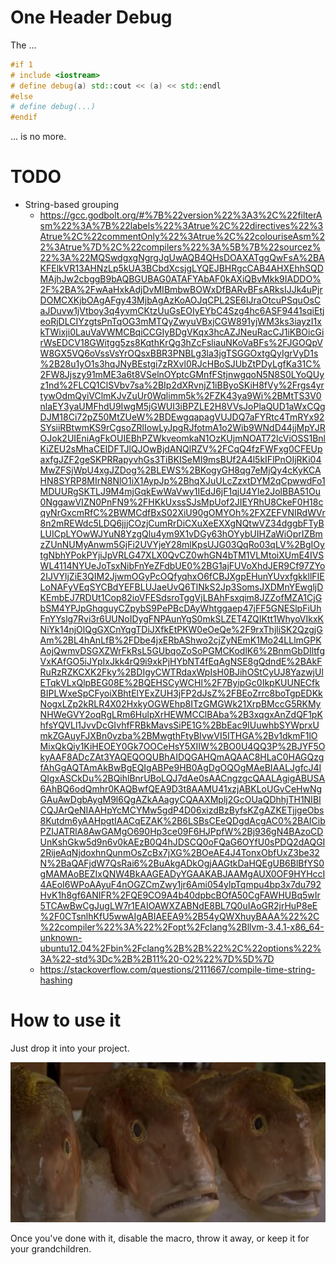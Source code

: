 # One Header Debug

The ...

```c++
#if 1 
# include <iostream>
# define debug(a) std::cout << (a) << std::endl
#else
# define debug(...) 
#endif
```

... is no more.

# TODO

- String-based grouping
  - https://gcc.godbolt.org/#%7B%22version%22%3A3%2C%22filterAsm%22%3A%7B%22labels%22%3Atrue%2C%22directives%22%3Atrue%2C%22commentOnly%22%3Atrue%2C%22colouriseAsm%22%3Atrue%7D%2C%22compilers%22%3A%5B%7B%22sourcez%22%3A%22MQSwdgxgNgrgJgUwAQB4QHsDOAXATggQwFsA%2BAKFElkVR13AHNzLp5kUA3BCbdXcsjgLYQEJBHRgcCAB4AHXEhhSQDMAjhJw2cbggB9bAQBGUBAG0ATAFYAbAF0kAXiQBvMkk9IADDO%2F%2BA%2FwAaHxkAdjDvMIBmbwBOWxDfBARvBFsARksIJJk4uPjrDOMCXKjbOAgAFgy43MjbAgAzKoAOJqCPL2SE6IJraOtcuPSquOsCaJDuvw1jVtboy3q4yvmCKtzUuGsEOIyEYbC4Szg4hc6ASF9441sqiEtjeoRjDLCIYzgtsPnTqOG3mMTQyZwyuVBxjCGW891yjWM3ks3iayzI1xkTWixji0LauVaVWMCBqiCCGIyBDgVKqx3hcAZJNeuRacCJ1iKBOicGirWsEDCV18GWitgg5zs8KqthKrQg3hZcFsliauNKoVaBFs%2FJGOQpVW8GX5VQ6oVssVsYrOQsxBBR3PNBLg3la3jgTSGGOxtgQyIgrVyD1s%2B28u1yO1s3hqJNyBEstgi7zRXvl0RJcHBoSJUbZtPDyLgfKa31C%2FW8Jjszy91mME3a6t8VSelnOYptcGMnfFStjnwgqoN5N8S0LYoQUyz1nd%2FLCQ1ClSVbv7sa%2BIp2dXRvnjZ1iBByoSKiH8fVy%2Frgs4yrtywOdmQyiVClmKJvZuUr0Wqlimm5k%2FZK43ya9Wi%2BMtTS3V0nlaEY3yaUMFhdU9IwgM5jGWUI3iBPZLE2H8VVsJoPlaQUD1aWxCQgDJM18Ci72pZ50MtZUeW%2BDEwgqapagVUJDQ7aFYRtc4TmRYx92SYsiiRBtwmKS9rCgsoZRlIowLyJpgRJfotmA1o2Wib9WNdD44jjMpYJROJok2UIEniAgFkOUIEBhPZWkveomkaN1OzKUjmNOAT72lcViOSS1BnlKiZEU2sMhaCEIDFTJlQJOwBjdANQlRZV%2FCqQ4fzFWFxg0CFEUpaxfgJZF2geSKPRRapyvhGs3TiBKISeMI9msBUf2A4l5kIFlPnOIjRKi04MwZFSjWpU4xgJZDog%2BLEWS%2BKogyGH8qg7eMjQy4cKyKCAHN8SYRP8MIrN8NlO1iX1AypJp%2BhqXJuULcZzxtDYM2qCpwwdFo1MDUURgSKTLJ9M4mjGqkEwWaVwy1IEdJ6jF1qjU4Yle2JolBBA51Ou0NggawVIZN0PnFN9%2FHKkUxssSJsMpUof2JIEYRhU8CkeF0H18cqyNrGxcmRfC%2BWMCdfBxS02XiU90gOMYOh%2FXZEFVNIRdWVr8n2mREWdc5LDQ6jjjCOzjCumRrDiCXuXeEXXgNQtwVZ34dggbFTyBLUICpLYOwWJYuN8YzgQlu4ym9X1vDGy63hOYybUIHZaWiOprIZBmzZUnNUMyAnwm5GjFi2UVYjeY28mlKpsUJG03QqRo03qLV%2BgIOytgNbhYPokPYjiJpVRLG47XLX0QvCZ0whGN4bTM1VLMtoiXUmE4IVSWL4114NYUeJoTsxNibFnYeZFdbUE0%2BG1ajFUVoXhdJER9Cf97ZYo2IJVYljZiE3QIM2JjwmOGyPcOQfyqhxO6fCBJXgpEHunYUvxfgkkllFIELoNAFyVEqSYCBdYEFBLUJaeUvQ6TlNkS2Jp3SomsJXDMnYEwgljDKEmbEJ7RDUt1Cop82ioVFESdsroTggVjLBAhFsxqim8JZZofMZA1CjGbSM4YPJpGhqguyCZpybS9PePBcDAyWhtggaep47jFF5GNESlpFiUhFnYYslg7Rvi3r6UUNoIDygFNPAunYgS0mkSLZET4ZQIKtt1WhyoVIkxKNiYk14njOlQgGXCnYqgTDiJXfkEtPKW0eOeQe%2F9rxThjliSK2QzgjGAm%2BL4hAnLfB%2FDbe4jxERbAShwo2cjZyNEmK1Mo24LLlmGPKAojQwmvDSGXZWrFkRsL5GUbqoZoSoPGMCKodlK6%2BnmGbDIltfgVxKAfGO5iJYpIxJkk4rQ9i9xkPjHYbNT4fEqAgNSE8gQdndE%2BAkFRuRzRZKCXK2Fky%2BDIgyCWTRdaxWpIsH0BJihOStCyUJ8YazwjUlETqkVLxQlpBEG08E%2BQEHSCyWCHl%2F7ByipGc0IkpKUUNECfkBIPLWxeSpCFyoiXBhtElYExZUH3jFP2dJsZ%2FBEoZrrc8boTgpEDKkNogxLZp2kRLR4X02HxkyOGWEhp8ITzGMGWk21XrpBMccG5RKMyNHWeGVY2oqRgLRm6HulpXrHEWMCClBAba%2B3xqgxAnZdQF1pKhfsYQVLl1JvvDcGIvhfFRBkMavsSiPE1G%2BbEac9IUuwhbSYWprxUmkZGAuyFJXBn0vzba%2BMwgthFtyBIvwVI5ITHGA%2Bv1dkmF1lOMixQkQiy1KiHEOEY0Gk7OOCeHsY5XIIW%2BO0U4QQ3P%2BJYF5OkyAAF8ADcZAt3YAQEQOQUBhAIDQGAHQmAQAAC8HLaC0HAGQzgfAhGgAQTAmAkBwBgEQIgABPe9HB0AgDgOQOgMAeBIAALJgfcJ4IQIgxASCkDu%2BQihlBnrUBoLQJ7dAe0sAACngzgcQAALAgigABUSA6AhBQ6odQmhr0KAQBwfQEA9D3t8AAMU41xzjABKLoUGvCeHwNgGAuAwDgbAygM9l6QgAZkAAagyCQAAXMplj2GcOUaQDhhjTH1NIBICQJArQeNIAAHpYcMCYMw5gdP4D06xizdBzByfsKZgAZKETjjgeObs8Kutdm6yAAHpgtIAACqEZAK%2B6LSBsCEeQDgdAcgAC0%2BAICibPZIJATRlA8AwGAMgO690Hp3ce09F6HJPpfW%2Bj936gN4BAzoCDUnKshGkw5d9n6v0kAEzB0Q4hJDSCQ0oFQaG6OYfU0sPDQ2dAQGI2RijeAqNjdoxhnQunmOsZcBx7jXG%2BOeAE4J4TonxObfUxZ3be32N%2BaQAFjdW7QsRai6%2BuAkgADkOgjAAGtkDaHQEgUB6BlBfYS0gMAMAoBEZIxQNW4BkAAGEADyYGAAKABJAAMgAUX0OF9HYHccI4AEoI6WPoAAyuF4nOGZCmZwy1jr6Ami054ylpTqmpu4bp3x7du792HvK1h8gf6ANIFR%2FQE9CO9A4b40dpbcBOfA50CgFAWHUBq5wIr5TCAwBwCgJugLW7r1EAIOAWXZABNdE8BL7Q0uIAoGR2jrHuP8eE%2F0CTsnlhKfU5wwAIgABIAEEA9%2B54yQWXhuyBAAA%22%2C%22compiler%22%3A%22%2Fopt%2Fclang%2Bllvm-3.4.1-x86_64-unknown-ubuntu12.04%2Fbin%2Fclang%2B%2B%22%2C%22options%22%3A%22-std%3Dc%2B%2B11%20-O2%22%7D%5D%7D
  - https://stackoverflow.com/questions/2111667/compile-time-string-hashing

# How to use it

Just drop it into your project. 

![](./res/pussy.png)

Once you've done with it, disable the macro, throw it away, or keep it for your grandchildren.
